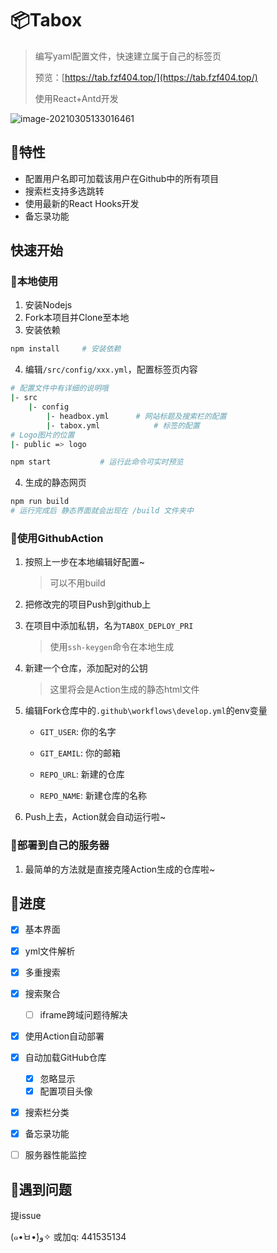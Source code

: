 #  📦Tabox

> 编写yaml配置文件，快速建立属于自己的标签页
>
> 预览：[https://tab.fzf404.top/](https://tab.fzf404.top/)
>
> 使用React+Antd开发

![image-20210305133016461](https://gitee.com/nmdfzf404/Image-hosting/raw/master/2021/image-20210305133016461.png)

## 🚖特性

- 配置用户名即可加载该用户在Github中的所有项目
- 搜索栏支持多选跳转
- 使用最新的React Hooks开发
- 备忘录功能

## 快速开始

### 🚀本地使用

1. 安装Nodejs
2. Fork本项目并Clone至本地
4. 安装依赖

```bash
npm install		# 安装依赖
```

4. 编辑`/src/config/xxx.yml`，配置标签页内容

```bash
# 配置文件中有详细的说明哦
|- src
	|- config
		|- headbox.yml		# 网站标题及搜索栏的配置
		|- tabox.yml			# 标签的配置
# Logo图片的位置
|- public => logo

npm start			# 运行此命令可实时预览
```

4. 生成的静态网页

```bash
npm run build
# 运行完成后 静态界面就会出现在 /build 文件夹中
```

### 🚕使用GithubAction

1. 按照上一步在本地编辑好配置~

	> 可以不用build

2. 把修改完的项目Push到github上

3. 在项目中添加私钥，名为`TABOX_DEPLOY_PRI`

	> 使用`ssh-keygen`命令在本地生成

4. 新建一个仓库，添加配对的公钥

	> 这里将会是Action生成的静态html文件

4. 编辑Fork仓库中的`.github\workflows\develop.yml`的env变量

   - `GIT_USER`: 你的名字
   - `GIT_EAMIL`: 你的邮箱

   - `REPO_URL`: 新建的仓库
   - `REPO_NAME`: 新建仓库的名称
   
6. Push上去，Action就会自动运行啦~

### 🚄部署到自己的服务器

1. 最简单的方法就是直接克隆Action生成的仓库啦~

## 🚟进度

- [x] 基本界面
- [x] yml文件解析
- [x] 多重搜索
- [x] 搜索聚合 

  - [ ] iframe跨域问题待解决
- [x] 使用Action自动部署
- [x] 自动加载GitHub仓库
  - [x] 忽略显示
  - [x] 配置项目头像
- [x] 搜索栏分类
- [x] 备忘录功能
- [ ]  服务器性能监控

## 🚨遇到问题

提issue

(๑•̀ㅂ•́)و✧  或加q: 441535134 
